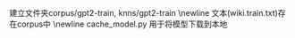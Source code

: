 建立文件夹corpus/gpt2-train, knns/gpt2-train
\newline
文本(wiki.train.txt)存在corpus中
\newline
cache_model.py 用于将模型下载到本地
